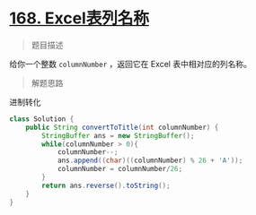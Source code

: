 # [168. Excel表列名称](https://leetcode.cn/problems/excel-sheet-column-title/)

> 题目描述

给你一个整数 `columnNumber` ，返回它在 Excel 表中相对应的列名称。

> 解题思路

进制转化

```java
class Solution {
    public String convertToTitle(int columnNumber) {
        StringBuffer ans = new StringBuffer();
        while(columnNumber > 0){
            columnNumber--;
            ans.append((char)((columnNumber) % 26 + 'A'));
            columnNumber = columnNumber/26;
        }
        return ans.reverse().toString();
    }
}
```

